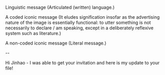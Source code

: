 Linguistic message (Articulated (written) language.)

A coded iconic message (It eludes signification insofar as the advertising nature of the image is essentially functional: to utter something is not necessarily to declare / am speaking, except in a deliberately reflexive system such as literature.) 

A non-coded iconic message (Literal message.)

--

Hi Jinhao - I was able to get your invitation and here is my update to your file!
